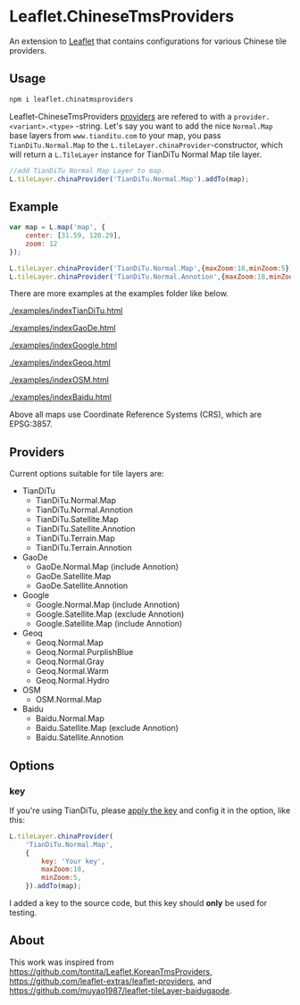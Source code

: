 # Leaflet.ChineseTmsProviders

An extension to [Leaflet](http://leafletjs.com/) that contains configurations for various Chinese tile providers.

## Usage

```bash
npm i leaflet.chinatmsproviders
```

Leaflet-ChineseTmsProviders [providers](#providers) are refered to with a `provider.<variant>.<type>` -string. Let's say you want to add the nice `Normal.Map` base layers from `www.tianditu.com` to your map, you pass `TianDiTu.Normal.Map` to the `L.tileLayer.chinaProvider`-constructor, which will return a `L.TileLayer` instance for TianDiTu Normal Map tile layer.
```Javascript
//add TianDiTu Normal Map Layer to map.
L.tileLayer.chinaProvider('TianDiTu.Normal.Map').addTo(map);
```

## Example

```Javascript
var map = L.map('map', {
    center: [31.59, 120.29],
    zoom: 12
});

L.tileLayer.chinaProvider('TianDiTu.Normal.Map',{maxZoom:18,minZoom:5}).addTo(map);
L.tileLayer.chinaProvider('TianDiTu.Normal.Annotion',{maxZoom:18,minZoom:5}).addTo(map);

```
There are more examples at the examples folder like below.

[./examples/indexTianDiTu.html](http://htoooth.github.io/Leaflet.ChineseTmsProviders/examples/indexTianDiTu.html)

[./examples/indexGaoDe.html](http://htoooth.github.io/Leaflet.ChineseTmsProviders/examples/indexGaoDe.html)

[./examples/indexGoogle.html](http://htoooth.github.io/Leaflet.ChineseTmsProviders/examples/indexGoogle.html)

[./examples/indexGeoq.html](http://htoooth.github.io/Leaflet.ChineseTmsProviders/examples/indexGeoq.html)

[./examples/indexOSM.html](http://htoooth.github.io/Leaflet.ChineseTmsProviders/examples/indexOSM.html)

[./examples/indexBaidu.html](http://htoooth.github.io/Leaflet.ChineseTmsProviders/examples/indexBaidu.html)

Above all maps use Coordinate Reference Systems (CRS), which are EPSG:3857. 

<a name="providers"></a>
## Providers

Current options suitable for tile layers are:
* TianDiTu
    * TianDiTu.Normal.Map
    * TianDiTu.Normal.Annotion
    * TianDiTu.Satellite.Map
    * TianDiTu.Satellite.Annotion
    * TianDiTu.Terrain.Map
    * TianDiTu.Terrain.Annotion
* GaoDe
    * GaoDe.Normal.Map (include Annotion)
    * GaoDe.Satellite.Map
    * GaoDe.Satellite.Annotion
* Google
    * Google.Normal.Map (include Annotion)
    * Google.Satellite.Map (exclude Annotion)
    * Google.Satellite.Map (include Annotion)
* Geoq
    * Geoq.Normal.Map
    * Geoq.Normal.PurplishBlue
    * Geoq.Normal.Gray
    * Geoq.Normal.Warm
    * Geoq.Normal.Hydro
* OSM
    * OSM.Normal.Map
* Baidu
    * Baidu.Normal.Map
    * Baidu.Satellite.Map (exclude Annotion)
    * Baidu.Satellite.Annotion

## Options

### key

If you're using TianDiTu, please [apply the key](http://lbs.tianditu.gov.cn/) and config it in the option, like this:

```js
L.tileLayer.chinaProvider(
    'TianDiTu.Normal.Map',
    {
        key: 'Your key',
        maxZoom:18,
        minZoom:5,
    }).addTo(map);
```

I added a key to the source code, but this key should **only** be used for testing.

## About

This work was inspired from <https://github.com/tontita/Leaflet.KoreanTmsProviders>, <https://github.com/leaflet-extras/leaflet-providers>, and <https://github.com/muyao1987/leaflet-tileLayer-baidugaode>.
